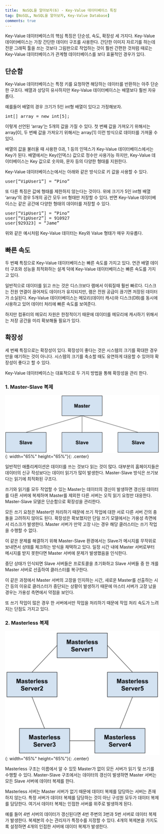 ```yaml
---
title:  NoSQL을 알아보자(6) - Key-Value 데이터베이스 특징
tag: [NoSQL, NoSQL을 알아보자, Key-Value Database]
comments: true
---
```


Key-Value 데이터베이스의 핵심 특징은 단순성, 속도, 확장성 세 가지다. Key-Value 데이터베이스는 가장 간단한 데이터 구조를 사용한다. 간단한 이미지 자르기를 하는데 전문 그래픽 툴을 쓰는 것보다 그림판으로 작업하는 것이 훨씬 간편한 것처럼 때로는 Key-Value 데이터베이스가 관계형 데이터베이스를 보다 효율적인 경우가 있다.

## 단순함
Key-Value 데이터베이스는 특정 키를 요청하면 해당하는 데이터를 반환하는 아주 단순한 구조다. 배열과 상당히 유사하지만 Key-Value 데이터베이스는 배열보다 훨씬 자유롭다.

예를들어 배열의 경우 크기가 5인 int형 배열이 있다고 가정해보자.

<pre>
int[] array = new int[5];
</pre>

이렇게 선언된 ‘array’는 5개의 값을 가질 수 있다. 첫 번째 값을 가져오기 위해서는 array[0], 두 번째 값을 가져오기 위해서는 array[1] 이런 방식으로 데이터를 가져올 수 있다.

배열의 값을 불러올 때 사용한 0과, 1 등의 인덱스가 Key-Value 데이터베이스에서는 Key가 된다. 배열에서는 Key(인덱스) 값으로 정수만 사용가능 하지만, Key-Value 데이터베이스는 Key 값으로 숫자와, 문자 등의 다양한 형태를 지원한다.

Key-Value 데이터베이스는에서는 아래와 같은 방식으로 키 값을 사용할 수 있다.

<pre>
user[“VipUser1”] = “Pino”
</pre>

또 다른 특징은 값에 형태를 제한하지 않는다는 것이다. 위에 크기가 5인 int형 배열 ‘array’의 경우 5개의 공간 모두 int 형태만 저장할 수 있다. 반면 Key-Value 데이터베이스는 같은 공간에 다양한 형태의 데이터를 저장할 수 있다.

<pre>
user[“VipUser1”] = “Pino”
user[“VipUser2”] = 910927
user[929323] = “Jame”
</pre>

위와 같은 예시처럼 Key-Value 데이터는 Key와 Value 형태가 매우 자유롭다.

## 빠른 속도

두 번째 특징으로 Key-Value 데이터베이스는 빠른 속도를 가지고 있다. 연관 배열 데이터 구조와 성능을 최적화하는 설계 덕에 Key-Value 데이터베이스는 빠른 속도를 가지고 있다.

일반적으로 데이터를 읽고 쓰는 것은 디스크보다 램에서 이뤄질때 훨씬 빠르다. 디스크는 전원 연결이 끊어져도 데이터가 유지되지만, 램은 전원 공급이 끊기면 저장된 데이터가 소실된다.  Key-Value 데이터베이스는 메모리(데이터 캐시)와 디스크(DB)를 동시에 사용하고 있어 데이터 처리에 빠른 속도를 보여준다.

하지만 컴퓨터의 메모리 자원은 한정적이기 때문에 데이터를 메모리에 캐시하기 위해서는 저장 공간을 미리 확보해둘 필요가 있다.

## 확장성

세 번째 특징으로는 확장성이 있다. 확장성이 좋다는 것은 시스템의 크기를 확대한 경우만을 얘기하는 것이 아니다. 시스템의 크기를 축소할 때도 유연하게 대응할 수 있어야 확장성이 좋다고 할 수 있다.

Key-Value 데이터베이스는 대표적으로 두 가지 방법을 통해 확장성을 관리 한다.

### 1. Master-Slave 복제

![Master-Slave](https://raw.githubusercontent.com/huved/huved.github.io/master/assets/images/nosql/img_master_slave.png){: width="65%" height="65%"}{: .center}

일반적인 애플리케이션은 데이터를 쓰는 것보다 읽는 것이 많다. 대부분의 홈페이지들은 데이터의 신규 작성보다는 데이터 읽기가 많이 발생한다. Master-Slave 방식은 쓰기보다는 읽기에 최적화된 구조다.

쓰기와 읽기를 모두 작업할 수 있는 Master는 데이터의 갱신이 발생하면 갱신된 데이터를 다른 서버에 복제하며 Master를 제외한 다른 서버는 오직 읽기 요청만 대응한다. Master-Slave 모델은 단순함으로 확장성을 관리한다.

모든 쓰기 요청은 Master만 처리하기 때문에 쓰기 작업에 대한 서로 다른 서버 간의 충돌을 고려하지 않아도 된다. 확장성은 확보했지만 단일 쓰기 모델에서는 가용성 측면에서 리스크가 발생한다. Master 서버가 만약 고장 나는 경우 해당 클러스터는 쓰기 작업을 수행할 수 없다.

이 같은 문제를 해결하기 위해 Master-Slave 환경에서는 Slave가 메시지를 무작위로 보내면서 상태를 체크하는 방식을 채택하고 있다. 일정 시간 내에 Master 서버로부터 메시지를 받지 못한다면 Master 서버에 문제가 발생했음을 인식한다. 

중단 상태가 인식되면 Slave 서버들은 프로토콜을 초기화하고 Slave 서버들 중 한 개를 Master 서버로 선출하여 클러스터를 복구한다.

이 같은 과정에서 Master 서버의 고장을 인지하는 시간, 새로운 Master를 선출하는 시간 등의 이유로 클러스터가 중단되는 상황이 발생하기 때문에 마스터 서버가 고장 났을 경우는 가용성 측면에서 약점을 보인다.

또 쓰기 작업이 많은 경우 한 서버에서만 작업을 처리하기 때문에 작업 처리 속도가 느려지는 단점도 가지고 있다.


### 2. Masterless 복제

![Master-less](https://raw.githubusercontent.com/huved/huved.github.io/master/assets/images/nosql/img_masterless.png){: width="65%" height="65%"}{: .center}

Masterless 구조는 이름에서 알 수 있듯 Master가 없이 모든 서버가 읽기 및 쓰기를 수행할 수 있다. Master-Slave 구조에서는 데이터의 갱신이 발생하면 Master 서버는 모든 Slave 서버에 데이터 복제를 한다.

Masterless 서버는 Master 서버가 없기 때문에 데이터 복제를 담당하는 서버는 존재하지 않는다. 특정 서버가 데이터 복제를 담당하는 것이 아닌 구성원 모두가 데이터 복제를 담당한다. 여기서 데이터 복제는 인접한 서버를 위주로 발생하게 된다.

예를 들어 4번 서버의 데이터가 갱신된다면 4번 주변의 3번과 5번 서버로 데이터 복제가 발생한다. 복제본의 수는 관리자가 특정수를 지정할 수 있다. 4개의 복제본을 가지도록 설정하면 4개의 인접한 서버에 데이터 복제가 발생한다.
